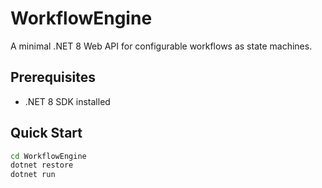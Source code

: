 # WorkflowEngine

A minimal .NET 8 Web API for configurable workflows as state machines.

## Prerequisites
- .NET 8 SDK installed

## Quick Start
```bash
cd WorkflowEngine
dotnet restore
dotnet run

